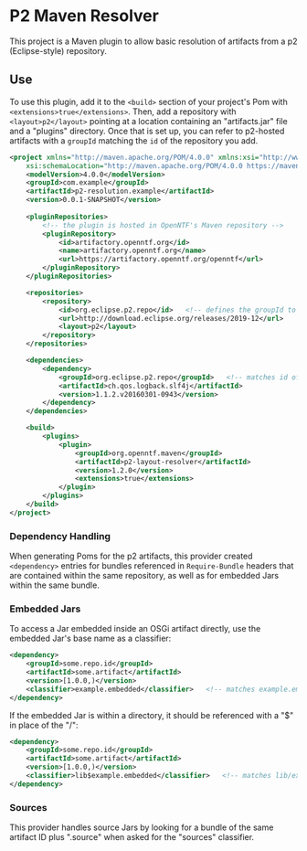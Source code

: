 # P2 Maven Resolver

This project is a Maven plugin to allow basic resolution of artifacts from a p2 (Eclipse-style) repository.

## Use

To use this plugin, add it to the `<build>` section of your project's Pom with `<extensions>true</extensions>`. Then, add a repository with `<layout>p2</layout>` pointing at a location containing an "artifacts.jar" file and a "plugins" directory. Once that is set up, you can refer to p2-hosted artifacts with a `groupId` matching the `id` of the repository you add.

```xml
<project xmlns="http://maven.apache.org/POM/4.0.0" xmlns:xsi="http://www.w3.org/2001/XMLSchema-instance"
	xsi:schemaLocation="http://maven.apache.org/POM/4.0.0 https://maven.apache.org/xsd/maven-4.0.0.xsd">
	<modelVersion>4.0.0</modelVersion>
	<groupId>com.example</groupId>
	<artifactId>p2-resolution.example</artifactId>
	<version>0.0.1-SNAPSHOT</version>
	
	<pluginRepositories>
		<!-- the plugin is hosted in OpenNTF's Maven repository -->
		<pluginRepository>
			<id>artifactory.openntf.org</id>
			<name>artifactory.openntf.org</name>
			<url>https://artifactory.openntf.org/openntf</url>
		</pluginRepository>
	</pluginRepositories>

	<repositories>
		<repository>
			<id>org.eclipse.p2.repo</id>   <!-- defines the groupId to be used below -->
			<url>http://download.eclipse.org/releases/2019-12</url>
			<layout>p2</layout>
		</repository>
	</repositories>

	<dependencies>
		<dependency>
			<groupId>org.eclipse.p2.repo</groupId>   <!-- matches id of the repo above -->
			<artifactId>ch.qos.logback.slf4j</artifactId>
			<version>1.1.2.v20160301-0943</version>
		</dependency>
	</dependencies>

	<build>
		<plugins>
			<plugin>
				<groupId>org.openntf.maven</groupId>
				<artifactId>p2-layout-resolver</artifactId>
				<version>1.2.0</version>
				<extensions>true</extensions>
			</plugin>
		</plugins>
	</build>
</project>
```

### Dependency Handling

When generating Poms for the p2 artifacts, this provider created `<dependency>` entries for bundles referenced in `Require-Bundle` headers that are contained within the same repository, as well as for embedded Jars within the same bundle.

### Embedded Jars

To access a Jar embedded inside an OSGi artifact directly, use the embedded Jar's base name as a classifier:

```xml
<dependency>
    <groupId>some.repo.id</groupId>
    <artifactId>some.artifact</artifactId>
    <version>[1.0.0,)</version>
    <classifier>example.embedded</classifier>   <!-- matches example.embedded.jar -->
</dependency>
```

If the embedded Jar is within a directory, it should be referenced with a "$" in place of the "/":

```xml
<dependency>
    <groupId>some.repo.id</groupId>
    <artifactId>some.artifact</artifactId>
    <version>[1.0.0,)</version>
    <classifier>lib$example.embedded</classifier>   <!-- matches lib/example.embedded.jar -->
</dependency>
```

### Sources

This provider handles source Jars by looking for a bundle of the same artifact ID plus ".source" when asked for the "sources" classifier.
